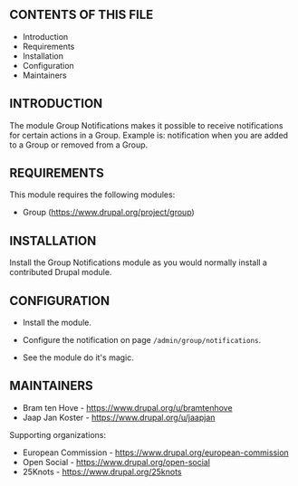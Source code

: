 CONTENTS OF THIS FILE
---------------------

* Introduction
* Requirements
* Installation
* Configuration
* Maintainers


INTRODUCTION
------------

The module Group Notifications makes it possible to receive notifications
for certain actions in a Group. Example is: notification when you are
added to a Group or removed from a Group.

REQUIREMENTS
------------

This module requires the following modules:

* Group (https://www.drupal.org/project/group)

INSTALLATION
------------

Install the Group Notifications module as you would normally install a
contributed Drupal module.


CONFIGURATION
-------------

* Install the module.

* Configure the notification on page `/admin/group/notifications`.

* See the module do it's magic.


MAINTAINERS
-----------

* Bram ten Hove - https://www.drupal.org/u/bramtenhove
* Jaap Jan Koster - https://www.drupal.org/u/jaapjan

Supporting organizations:

* European Commission - https://www.drupal.org/european-commission
* Open Social - https://www.drupal.org/open-social
* 25Knots - https://www.drupal.org/25knots
